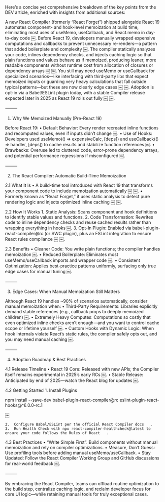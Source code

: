 Here’s a concise yet comprehensive breakdown of the key points from the DEV article, enriched with insights from additional sources:

A new React Compiler (formerly “React Forget”) shipped alongside React 19 automates component- and hook-level memoization at build time, eliminating most uses of useMemo, useCallback, and React.memo in day-to-day code  ￼. Before React 19, developers manually wrapped expensive computations and callbacks to prevent unnecessary re-renders—a pattern that added boilerplate and complexity  ￼. The compiler statically analyzes your code, inlines dependency checks, and injects caching logic so that plain functions and values behave as if memoized, producing leaner, more readable components without runtime cost from allocation of closures or dependency arrays  ￼ ￼. You still may need useMemo or useCallback for specialized scenarios—like interfacing with third-party libs that expect memoized inputs or guarding very heavy calculations that fall outside typical patterns—but these are now clearly edge cases  ￼ ￼. Adoption is opt-in via a Babel/ESLint plugin today, with a stable Compiler release expected later in 2025 as React 19 rolls out fully  ￼ ￼.

⸻

1. Why We Memoized Manually (Pre-React 19)

Before React 19:
	•	Default Behavior: Every render recreated inline functions and recomputed values, even if inputs didn’t change  ￼.
	•	Use of Hooks: Developers used useMemo(() ⇒ expensiveCalc, [deps]) and useCallback(() ⇒ handler, [deps]) to cache results and stabilize function references  ￼.
	•	Drawbacks: Overuse led to cluttered code, error-prone dependency arrays, and potential performance regressions if misconfigured  ￼.

⸻

2. The React Compiler: Automatic Build-Time Memoization

2.1 What It Is
	•	A build-time tool introduced with React 19 that transforms your component code to include memoization automatically  ￼ ￼.
	•	Formerly known as “React Forget,” it uses static analysis to detect pure rendering logic and injects optimized inline caching  ￼ ￼.

2.2 How It Works
	1.	Static Analysis: Scans component and hook definitions to identify stable values and functions.
	2.	Code Transformation: Rewrites code to inline dependency checks and reuse cached results rather than wrapping everything in hooks  ￼.
	3.	Opt-In Plugin: Enabled via babel-plugin-react-compiler@rc (or SWC plugin), plus an ESLint integration to ensure React rules compliance  ￼ ￼.

2.3 Benefits
	•	Cleaner Code: You write plain functions; the compiler handles memoization  ￼.
	•	Reduced Boilerplate: Eliminates most useMemo/useCallback imports and wrapper code  ￼.
	•	Consistent Optimization: Applies best-practice patterns uniformly, surfacing only true edge cases for manual tuning  ￼.

⸻

3. Edge Cases: When Manual Memoization Still Matters

Although React 19 handles ~90% of scenarios automatically, consider manual memoization when:
	•	Third-Party Requirements: Libraries explicitly demand stable references (e.g., callback props to deeply memoized children)  ￼.
	•	Extremely Heavy Computes: Computations so costly that even optimized inline checks aren’t enough—and you want to control cache scope or lifetime yourself  ￼.
	•	Custom Hooks with Dynamic Logic: When hook internals violate React’s static rules, the compiler safely opts out, and you may need manual caching  ￼.

⸻

4. Adoption Roadmap & Best Practices

4.1 Release Timeline
	•	React 19 Core: Released with new APIs; the Compiler itself remains experimental in 2025’s early RCs  ￼.
	•	Stable Release: Anticipated by end of 2025—watch the React blog for updates  ￼.

4.2 Getting Started
	1.	Install Plugins

npm install --save-dev babel-plugin-react-compiler@rc eslint-plugin-react-hooks@^6.0.0-rc.1

￼

	2.	Configure Babel/ESLint per the official React Compiler docs  ￼.
	3.	Run Health Check with npx react-compiler-healthcheck@latest to ensure your code follows the Rules of React  ￼.

4.3 Best Practices
	•	“Write Simple First”: Build components without manual memoization and rely on compiler optimizations.
	•	Measure, Don’t Guess: Use profiling tools before adding manual useMemo/useCallback.
	•	Stay Updated: Follow the React Compiler Working Group and GitHub discussions for real-world feedback  ￼.

⸻

By embracing the React Compiler, teams can offload routine optimization to the build step, centralize caching logic, and reclaim developer focus for core UI logic—while retaining manual tools for truly exceptional cases.